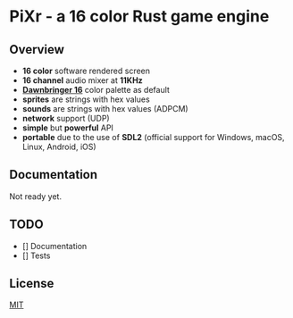 # PiXr - a 16 color Rust game engine

## Overview

- **16 color** software rendered screen
- **16 channel** audio mixer at **11KHz**
- [**Dawnbringer 16**](https://lospec.com/palette-list/dawnbringer-16) color palette as default
- **sprites** are strings with hex values
- **sounds** are strings with hex values (ADPCM)
- **network** support (UDP)
- **simple** but **powerful** API
- **portable** due to the use of **SDL2** (official support for Windows, macOS, Linux, Android, iOS)

## Documentation

Not ready yet.

## TODO

- [] Documentation
- [] Tests

## License

[MIT](LICENSE)
